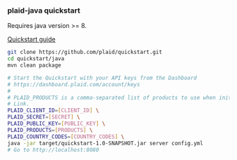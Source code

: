 ### plaid-java quickstart

Requires java version >= 8.

[Quickstart guide](https://plaid.com/docs/quickstart)

``` bash
git clone https://github.com/plaid/quickstart.git
cd quickstart/java
mvn clean package

# Start the Quickstart with your API keys from the Dashboard
# https://dashboard.plaid.com/account/keys
#
# PLAID_PRODUCTS is a comma-separated list of products to use when initializing
# Link.
PLAID_CLIENT_ID=[CLIENT_ID] \
PLAID_SECRET=[SECRET] \
PLAID_PUBLIC_KEY=[PUBLIC_KEY] \
PLAID_PRODUCTS=[PRODUCTS] \
PLAID_COUNTRY_CODES=[COUNTRY_CODES] \
java -jar target/quickstart-1.0-SNAPSHOT.jar server config.yml
# Go to http://localhost:8080
```
